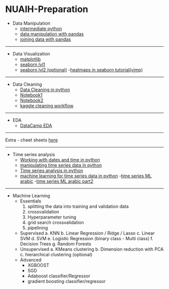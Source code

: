 # NUAIH-Preparation
- Data Manipulation
    - [intermediate python](https://www.datacamp.com/courses/intermediate-python "intermediate python")
    - [data manipulation with pandas](https://www.datacamp.com/courses/data-manipulation-with-pandas "data manipulation with pandas")
    - [joining data with pandas](https://www.datacamp.com/courses/joining-data-with-pandas "joining data with pandas")

------------

- Data Visualization
    - [matplotlib](https://www.datacamp.com/courses/introduction-to-data-visualization-with-matplotlib "matplotlib")
    - [seaborn lvl1](https://www.datacamp.com/courses/introduction-to-data-visualization-with-seaborn "seaborn lvl1")
    - [seaborn lvl2 (optional)](https://www.datacamp.com/courses/intermediate-data-visualization-with-seaborn "seaborn lvl2 (optional)")
      -[heatmaps in seaborn tutorial(vimp)](https://www.geeksforgeeks.org/seaborn-heatmap-a-comprehensive-guide/ "heatmaps in seaborn")


------------

- Data Cleaning
    - [Data Cleaning in python](https://app.datacamp.com/learn/courses/cleaning-data-in-python")
    - [Notebook1](https://www.kaggle.com/code/bandiatindra/telecom-churn-prediction/notebook "Notebook1")
    - [Notebook2](https://www.kaggle.com/code/ashishg21/data-cleaning-and-some-analysis-shoe-prices/notebook "Notebook2")
    - [kaggle cleaning workflow](https://www.kaggle.com/learn/data-cleaning "kaggle cleaning workflow")


------------

- EDA
    - [DataCamp EDA](https://app.datacamp.com/learn/courses/exploratory-data-analysis-in-python "DataCamp EDA")

------------

Extra - cheet sheets
[here](https://github.com/MohamedAlaaAli/DataScienceResources/blob/main/README.md "here")


------------


- Time series analysis
  - [Working with dates and time in python](https://www.datacamp.com/courses/working-with-dates-and-times-in-python "Working with dates and time in python")
  - [manipulating time series data in python](https://www.datacamp.com/courses/manipulating-time-series-data-in-python "manipulating time series data in python")
  - [Time series analysis in python](https://www.datacamp.com/courses/time-series-analysis-in-python "Time series analysis in python")
  - [machine learning for time series data in python](https://www.datacamp.com/courses/machine-learning-for-time-series-data-in-python "machine learning for time series data in python")
    -[time series ML arabic](https://www.youtube.com/watch?v=TvhaHPq6xLU&list=TLPQMjYwNzIwMjEPGXX6392WJA&index=2 "time series ML arabic")
    -[time series ML arabic part2](https://www.youtube.com/watch?v=mipF7mRVpk0&list=TLPQMjYwNzIwMjEPGXX6392WJA&index=2 "time series ML arabic part2")

------------
- Machine Learning
  - Essentials
    1. splitting the data into training and validation data
    1.  crossvalidation
    1. Hyperparameter tuning
    1. grid search crossvalidation
    1. pipelining
  - Supervised
    a. KNN
    b. Linear Regression / Ridge / Lasso
    c. Linear SVM
    d. SVM
    e. Logistic Regression (binary class - Multi class)
    f. Decision Trees
    g. Random Forests
  - Unsupervised
    a. KMeans clustering
    b. Dimension reduction with PCA
    c. hierarchical clustering (optional)
  - Advanced
    - XGBOOST
    - SGD
    - Adaboost classifier/Regressor
    - gradient boosting classifier/regressor

